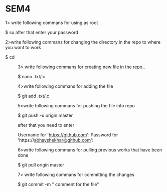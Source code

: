 # SEM4

1> write following commans for using as root

  $ su
  after that enter your password

2>write following commans for changing the directory in the repo to where you want to work

  $ cd <dir name>
  
3> write following commans for creating new file in the repo..

  $ nano <file name>.txt/.c

4>write following commans for adding the file 

  $ git add  <file name>.txt/.c

5>write following commans for pushing the file into repo

  $ git push -u origin master

after that you need to enter 

Username for 'https://github.com': <github username>
Password for 'https://abhayshekhar@github.com': <github passsword>

6>write following commans for pulling previous works that have been done 

  $ git pull origin master


7> write following commans for committing the changes 

   $ git commit -m " comment for the file"
